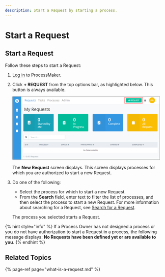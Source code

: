 ```yaml
---
description: Start a Request by starting a process.
---
```


# Start a Request

## Start a Request

Follow these steps to start a Request:

1. [Log in](../log-in.md#log-in) to ProcessMaker.
2. Click **+ REQUEST** from the top options bar, as highlighted below.  This button is always available.

   ![](../../.gitbook/assets/+-request-button-highlighted%20%281%29.png)

   The **New Request** screen displays. This screen displays processes for which you are authorized to start a new Request.

3. Do one of the following:

   * Select the process for which to start a new Request.
   * From the **Search** field, enter text to filter the list of processes, and then select the process to start a new Request. For more information about searching for a Request, see [Search for a Request](search-for-a-request.md).

   The process you selected starts a Request.

{% hint style="info" %}
If a Process Owner has not designed a process or you do not have authorization to start a Request in a process, the following message displays: **No Requests have been defined yet or are available to you**.
{% endhint %}

## Related Topics

{% page-ref page="what-is-a-request.md" %}

